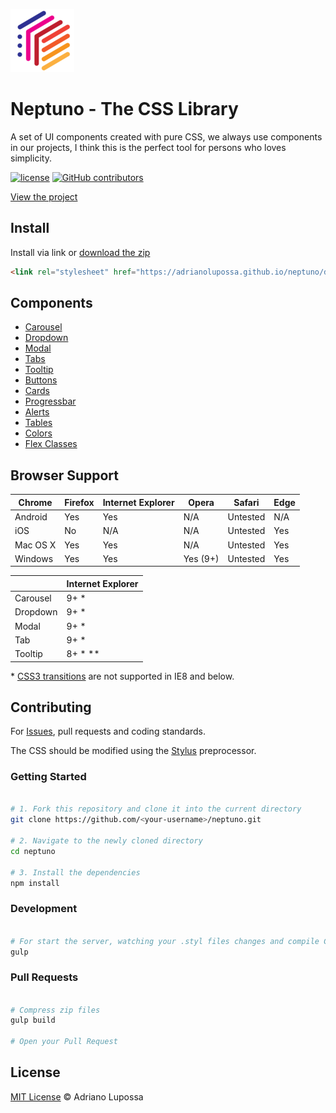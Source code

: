 ![Neptuno CSS Logo](logo.png "Neptuno - The CSS Library")
# Neptuno - The CSS Library

A set of UI components created with pure CSS, we always use components in our projects, I think this is the perfect tool for persons who loves simplicity.

[![license](https://img.shields.io/github/license/adrianolupossa/neptuno.svg)](./LICENSE.md)
[![GitHub contributors](https://img.shields.io/github/contributors/adrianolupossa/neptuno.svg)](https://github.com/adrianolupossa/neptuno/graphs/contributors)

[View the project](https://adrianolupossa.github.io/neptuno)

## Install

Install via link or
[download the zip](https://adrianolupossa.github.io/neptuno/build/Neptunocss.zip)

```HTML
<link rel="stylesheet" href="https://adrianolupossa.github.io/neptuno/dist/css/neptuno.min.css" /> 
```

## Components

* [Carousel](https://adrianolupossa.github.io/neptuno/dist/docs/carousel.html "Carousel or Lightbox")
* [Dropdown](https://adrianolupossa.github.io/neptuno/dist/docs/buttons.html#dropdown "Dropdown")
* [Modal](https://adrianolupossa.github.io/neptuno/dist/docs/modal.html "Modal")
* [Tabs](https://adrianolupossa.github.io/neptuno/dist/docs/tabs.html "Tab")
* [Tooltip](https://adrianolupossa.github.io/neptuno/dist/docs/buttons.html#tooltip "Tooltip")
* [Buttons](https://adrianolupossa.github.io/neptuno/dist/docs/buttons.html "Buttons")
* [Cards](https://adrianolupossa.github.io/neptuno/dist/docs/cards.html#cards "Cards")
* [Progressbar](https://adrianolupossa.github.io/neptuno/dist/docs/preloaders.html "Progressbar")
* [Alerts](https://adrianolupossa.github.io/neptuno/dist/docs/alerts.html "Alerts")
* [Tables](https://adrianolupossa.github.io/neptuno/dist/docs/tables.html "Tables")
* [Colors](https://adrianolupossa.github.io/neptuno/dist/docs/colors.html "Colors")
* [Flex Classes](https://adrianolupossa.github.io/neptuno/dist/docs/helpers.html "FlexClasses")


## Browser Support

Chrome | Firefox | Internet Explorer | Opera | Safari | Edge |
|---|---|---|---|---|---|
Android | Yes | Yes | N/A | Untested | N/A | N/A |
iOS | No | N/A | N/A | Untested | Yes |N/A |
Mac OS X | Yes | Yes | N/A | Untested |Yes |N/A |
Windows   | Yes | Yes | Yes (9+) | Untested | Yes | Yes |

| |Internet Explorer   |
|---|---|
| Carousel |9+ * |
| Dropdown |9+ * |
| Modal |9+ * |
| Tab | 9+ * |
| Tooltip | 8+ * ** |

\* [CSS3 transitions](http://caniuse.com/#search=css%20transition) are not supported in IE8 and below.

## Contributing

For [Issues](https://github.com/adrianolupossa/neptuno/issues), pull requests and coding standards.

The CSS should be modified using the [Stylus](https://learnboost.github.io/stylus/) preprocessor.

### Getting Started

```bash

# 1. Fork this repository and clone it into the current directory
git clone https://github.com/<your-username>/neptuno.git

# 2. Navigate to the newly cloned directory
cd neptuno

# 3. Install the dependencies
npm install

```

### Development

```bash

# For start the server, watching your .styl files changes and compile CSS
gulp

```

### Pull Requests

```bash

# Compress zip files
gulp build

# Open your Pull Request

```

## License

[MIT License](https://adrianolupossa.github.io/neptuno/LICENSE.md) © Adriano Lupossa
